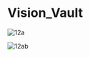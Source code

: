 # Vision_Vault

![12a](https://github.com/Dnyanesh1125/Vision_Vault/assets/89680443/cc1ca50a-34af-4acf-ae0b-6e757546dbae)

![12ab](https://github.com/Dnyanesh1125/Vision_Vault/assets/89680443/67c41667-e107-420d-ac0f-167ae6b8d1c9)
